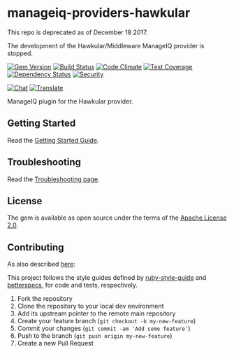 # manageiq-providers-hawkular

This repo is deprecated as of December 18 2017.

The development of the Hawkular/Middleware ManageIQ provider is stopped.

[![Gem Version](https://badge.fury.io/rb/manageiq-providers-hawkular.svg)](http://badge.fury.io/rb/manageiq-providers-hawkular)
[![Build Status](https://travis-ci.org/ManageIQ/manageiq-providers-hawkular.svg)](https://travis-ci.org/ManageIQ/manageiq-providers-hawkular)
[![Code Climate](https://codeclimate.com/github/ManageIQ/manageiq-providers-hawkular.svg)](https://codeclimate.com/github/ManageIQ/manageiq-providers-hawkular)
[![Test Coverage](https://codeclimate.com/github/ManageIQ/manageiq-providers-hawkular/badges/coverage.svg)](https://codeclimate.com/github/ManageIQ/manageiq-providers-hawkular/coverage)
[![Dependency Status](https://gemnasium.com/ManageIQ/manageiq-providers-hawkular.svg)](https://gemnasium.com/ManageIQ/manageiq-providers-hawkular)
[![Security](https://hakiri.io/github/ManageIQ/manageiq-providers-hawkular/master.svg)](https://hakiri.io/github/ManageIQ/manageiq-providers-hawkular/master)

[![Chat](https://badges.gitter.im/Join%20Chat.svg)](https://gitter.im/ManageIQ/manageiq-providers-hawkular?utm_source=badge&utm_medium=badge&utm_campaign=pr-badge&utm_content=badge)
[![Translate](https://img.shields.io/badge/translate-zanata-blue.svg)](https://translate.zanata.org/zanata/project/view/manageiq-providers-hawkular)

ManageIQ plugin for the Hawkular provider.

## Getting Started

Read the [Getting Started Guide](GETTING_STARTED.md).

## Troubleshooting

Read the [Troubleshooting page](TROUBLESHOOTING.md).

## License

The gem is available as open source under the terms of the [Apache License 2.0](http://www.apache.org/licenses/LICENSE-2.0).

## Contributing

As also described [here](https://github.com/ManageIQ/manageiq-providers-hawkular/blob/master/GETTING_STARTED.md#cloning-and-configuring-the-application):

This project follows the style guides defined by [ruby-style-guide](https://github.com/bbatsov/ruby-style-guide) and
[betterspecs](http://www.betterspecs.org/), for code and tests, respectively.

1. Fork the repository
2. Clone the repository to your local dev environment
3. Add its upstream pointer to the remote main repository
4. Create your feature branch (`git checkout -b my-new-feature`)
5. Commit your changes (`git commit -am 'Add some feature'`)
6. Push to the branch (`git push origin my-new-feature`)
7. Create a new Pull Request
